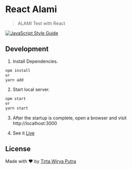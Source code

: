 # React Alami

> ALAMI Test with React

[![JavaScript Style Guide](https://img.shields.io/badge/code_style-standard-brightgreen.svg)](https://standardjs.com)


## Development

1. Install Dependencies.

```bash
npm install
or
yarn add
```

2. Start local server.

```bash
npm start
or
yarn start
```

3. After the startup is complete, open a browser and visit http://localhost:3000

4. See it [Live](https://tirtawiryaputra.com)

## License

  Made with :heart: by [Tirta Wirya Putra](https://tirtawiryaputra.com)
